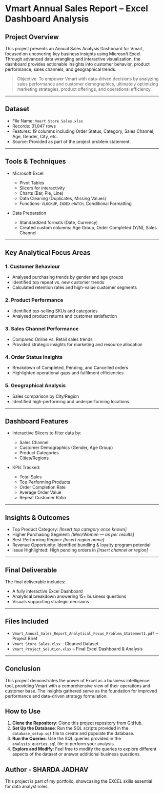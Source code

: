 # Vmart Annual Sales Report – Excel Dashboard Analysis

## Project Overview

This project presents an Annual Sales Analysis Dashboard for Vmart, focused on uncovering key business insights using Microsoft Excel. Through advanced data wrangling and interactive visualization, the dashboard provides actionable insights into customer behavior, product performance, sales channels, and geographical trends.

> Objective: To empower Vmart with data-driven decisions by analyzing sales performance and customer demographics, ultimately optimizing marketing strategies, product offerings, and operational efficiency.

---

## Dataset

- File Name: `Vmart Store Sales.xlsx`
- Records: 31,047 rows  
- Features: 19 columns including Order Status, Category, Sales Channel, Age, Gender, City, etc.  
- Source: Provided as part of the project problem statement.

---

## Tools & Techniques

- Microsoft Excel
  - Pivot Tables  
  - Slicers for interactivity  
  - Charts (Bar, Pie, Line)  
  - Data Cleaning (Duplicates, Missing Values)  
  - Functions: `VLOOKUP`, `INDEX-MATCH`, Conditional Formatting  

- Data Preparation
  - Standardized formats (Date, Currency)  
  - Created custom columns: Age Group, Order Completed (Y/N), Sales Channel

---

## Key Analytical Focus Areas

### 1. Customer Behaviour
- Analysed purchasing trends by gender and age groups
- Identified top repeat vs. new customer trends
- Calculated retention rates and high-value customer segments

### 2. Product Performance
- Identified top-selling SKUs and categories
- Analysed product returns and customer satisfaction

### 3. Sales Channel Performance
- Compared Online vs. Retail sales trends
- Provided strategic insights for marketing and resource allocation

### 4. Order Status Insights
- Breakdown of Completed, Pending, and Cancelled orders
- Highlighted operational gaps and fulfilment efficiencies

### 5. Geographical Analysis
- Sales comparison by City/Region
- Identified high-performing and underperforming locations

---

## Dashboard Features

- Interactive Slicers to filter data by:
  - Sales Channel  
  - Customer Demographics (Gender, Age Group)  
  - Product Categories  
  - Cities/Regions

- KPIs Tracked:
  - Total Sales  
  - Top Performing Products  
  - Order Completion Rate  
  - Average Order Value  
  - Repeat Customer Ratio

---

## Insights & Outcomes

- Top Product Category: _[Insert top category once known]_  
- Higher Purchasing Segment: _[Men/Women — as per results]_  
- Best-Performing Region: _[Insert region name]_  
- Revenue Opportunity: Identified bundling & loyalty program potential  
- Issue Highlighted: High pending orders in _[insert channel or region]_

---

## Final Deliverable

The final deliverable includes:
- A fully interactive Excel Dashboard  
- Analytical breakdown answering 15+ business questions  
- Visuals supporting strategic decisions

---

## Files Included

- `Vmart_Annual_Sales_Report_Analytical_Focus_Problem_Statement1.pdf` – Project Brief  
- `Vmart Store Sales.xlsx` – Cleaned Dataset  
- `Vmart_Project_Solution.xlsx` – Final Excel Dashboard & Analysis

---

## Conclusion

This project demonstrates the power of Excel as a business intelligence tool, providing Vmart with a comprehensive view of their operations and customer base. The insights gathered serve as the foundation for improved performance and data-driven strategy formulation.

## How to Use

1. **Clone the Repository**: Clone this project repository from GitHub.
2. **Set Up the Database**: Run the SQL scripts provided in the `database_setup.sql` file to create and populate the database.
3. **Run the Queries**: Use the SQL queries provided in the `analysis_queries.sql` file to perform your analysis.
4. **Explore and Modify**: Feel free to modify the queries to explore different aspects of the dataset or answer additional business questions.

## Author - SHARDA JADHAV

This project is part of my portfolio, showcasing the EXCEL skills essential for data analyst roles. 

